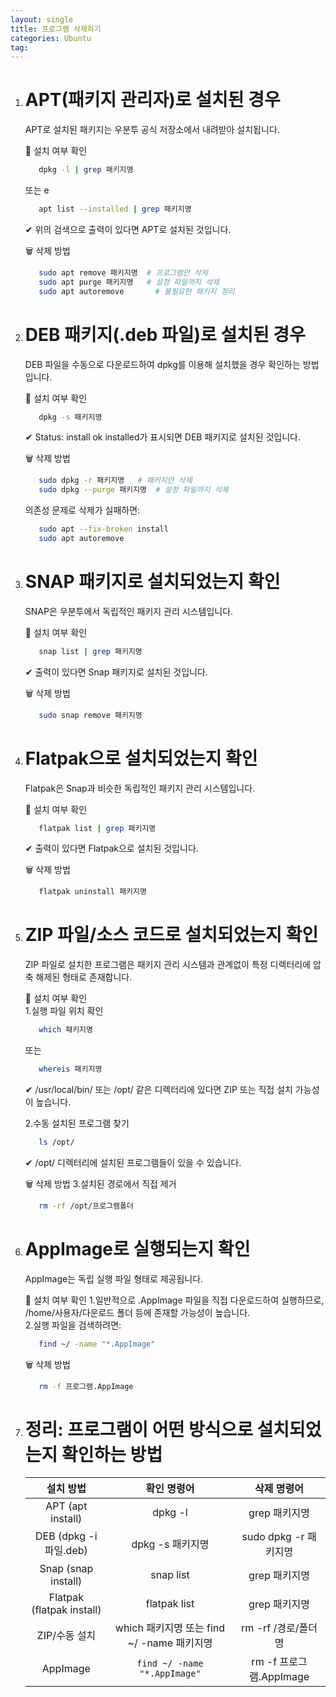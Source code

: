 ```yaml
---
layout: single
title: 프로그램 삭제하기
categories: Ubuntu
tag: 
---
```


1. # APT(패키지 관리자)로 설치된 경우
   APT로 설치된 패키지는 우분투 공식 저장소에서 내려받아 설치됩니다.   

   🔎 설치 여부 확인   
   ```bash
      dpkg -l | grep 패키지명
   ```   
   또는   e
   ```bash
      apt list --installed | grep 패키지명
   ```   
   ✔ 위의 검색으로 출력이 있다면 APT로 설치된 것입니다.   

   🗑 삭제 방법   
   ```bash
      sudo apt remove 패키지명  # 프로그램만 삭제
      sudo apt purge 패키지명   # 설정 파일까지 삭제
      sudo apt autoremove       # 불필요한 패키지 정리
   ```

1. # DEB 패키지(.deb 파일)로 설치된 경우
   DEB 파일을 수동으로 다운로드하여 dpkg를 이용해 설치했을 경우 확인하는 방법입니다.   

   🔎 설치 여부 확인   
   ```bash
      dpkg -s 패키지명
   ```
   ✔ Status: install ok installed가 표시되면 DEB 패키지로 설치된 것입니다.   

   🗑 삭제 방법   
   ```bash
      sudo dpkg -r 패키지명   # 패키지만 삭제
      sudo dpkg --purge 패키지명  # 설정 파일까지 삭제
   ```
   의존성 문제로 삭제가 실패하면:
   ```bash
      sudo apt --fix-broken install
      sudo apt autoremove
   ```

1. # SNAP 패키지로 설치되었는지 확인
   SNAP은 우분투에서 독립적인 패키지 관리 시스템입니다.   

   🔎 설치 여부 확인
   ```bash
      snap list | grep 패키지명
   ```   
   ✔ 출력이 있다면 Snap 패키지로 설치된 것입니다.   

   🗑 삭제 방법
   ```bash
      sudo snap remove 패키지명
   ```

1. # Flatpak으로 설치되었는지 확인
   Flatpak은 Snap과 비슷한 독립적인 패키지 관리 시스템입니다.   

   🔎 설치 여부 확인   
   ```bash
      flatpak list | grep 패키지명
   ```
   ✔ 출력이 있다면 Flatpak으로 설치된 것입니다.

   🗑 삭제 방법   
   ```bash
      flatpak uninstall 패키지명
   ```

1. # ZIP 파일/소스 코드로 설치되었는지 확인
   ZIP 파일로 설치한 프로그램은 패키지 관리 시스템과 관계없이 특정 디렉터리에 압축 해제된 형태로 존재합니다.   

   🔎 설치 여부 확인   
   1.실행 파일 위치 확인   
   ```bash
      which 패키지명
   ```    
   또는   

   ```bash
      whereis 패키지명
   ```   
   ✔ /usr/local/bin/ 또는 /opt/ 같은 디렉터리에 있다면 ZIP 또는 직접 설치 가능성이 높습니다.   

   2.수동 설치된 프로그램 찾기   
   ```bash
      ls /opt/
   ```   
   ✔ /opt/ 디렉터리에 설치된 프로그램들이 있을 수 있습니다.   

   🗑 삭제 방법
   3.설치된 경로에서 직접 제거   
   ```bash
      rm -rf /opt/프로그램폴더
   ```   

1. # AppImage로 실행되는지 확인
   AppImage는 독립 실행 파일 형태로 제공됩니다.   

   🔎 설치 여부 확인
   1.일반적으로 .AppImage 파일을 직접 다운로드하여 실행하므로, /home/사용자/다운로드 폴더 등에 존재할 가능성이 높습니다.   
   2.실행 파일을 검색하려면:   
   ```bash
      find ~/ -name "*.AppImage"
   ```

   🗑 삭제 방법   
   ```bash
      rm -f 프로그램.AppImage
   ```

1. # 정리: 프로그램이 어떤 방식으로 설치되었는지 확인하는 방법   

   | 설치 방법  |  확인 명령어 | 삭제 명령어 |
   |:---------:|:-----------:|:----------:|
   | APT (apt install) | dpkg -l | grep 패키지명 |
   | DEB (dpkg -i 파일.deb) | dpkg -s 패키지명 | sudo dpkg -r 패키지명 |
   | Snap (snap install) | snap list | grep 패키지명 |
   | Flatpak (flatpak install) | flatpak list | grep 패키지명 |
   | ZIP/수동 설치 | which 패키지명 또는 find ~/ -name 패키지명 | rm -rf /경로/폴더명 |
   | AppImage | `find ~/ -name "*.AppImage"` | rm -f 프로그램.AppImage | 







